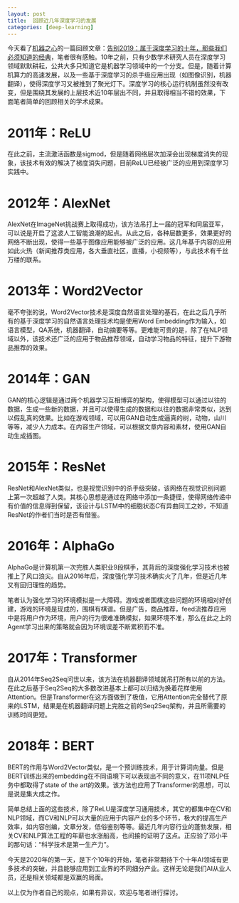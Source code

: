 ```yaml
---
layout: post
title:  回顾近几年深度学习的发展
categories: [deep-learning]
---
```




今天看了[机器之心](https://www.jiqizhixin.com/)的一篇回顾文章：[告别2019：属于深度学习的十年，那些我们必须知道的经典](https://www.jiqizhixin.com/articles/2020-01-01)，笔者很有感触。10年之前，只有少数学术研究人员在深度学习领域默默耕耘，公共大多只知道它是机器学习领域中的一个分支。但是，随着计算机算力的高速发展，以及一些基于深度学习的杀手级应用出现（如图像识别，机器翻译），使得深度学习又被推到了聚光灯下。深度学习的核心运行机制虽然没有改变，但是围绕其发展的上层技术近10年层出不同，并且取得相当不错的效果，下面笔者简单的回顾相关的学术成果。



# 2011年：ReLU

在此之前，主流激活函数是sigmod，但是随着网络层次加深会出现梯度消失的现象，该技术有效的解决了梯度消失问题，目前ReLU已经被广泛的应用到深度学习实践中。



# 2012年：AlexNet

AlexNet在ImageNet挑战赛上取得成功，该方法吊打上一届的冠军和同届亚军，可以说是开启了这波人工智能浪潮的起点。从此之后，各种层数更多，效果更好的网络不断出现，使得一些基于图像应用能够被广泛的应用。这几年基于内容的应用如此火热（新闻推荐类应用，各大垂直社区，直播，小视频等），与此技术有千丝万缕的联系。



# 2013年：Word2Vector

毫不夸张的说，Word2Vector技术是深度自然语言处理的基石，在此之后几乎所有的基于深度学习的自然语言处理技术均是使用Word Embedding作为输入，如语言模型，QA系统，机器翻译，自动摘要等等。更难能可贵的是，除了在NLP领域以外，该技术还广泛的应用于物品推荐领域，自动学习物品的特征，提升下游物品推荐的效果。



# 2014年：GAN

GAN的核心逻辑是通过两个机器学习互相博弈的架构，使得模型可以通过以往的数据，生成一些新的数据，并且可以使得生成的数据和以往的数据非常类似，达到以假乱真的效果。比如在游戏领域，可以用GAN自动生成逼真的树，动物，山川等等，减少人力成本。在内容生产领域，可以根据文章内容和素材，使用GAN自动生成插图。



# 2015年：ResNet

ResNet和AlexNet类似，也是视觉识别中的杀手级突破，该网络在视觉识别问题上第一次超越了人类。其核心思想是通过在网络中添加一条捷径，使得网络传递中有价值的信息得到保留，该设计与LSTM中的细胞状态$C$有异曲同工之妙，不知道ResNet的作者们当时是否有借鉴。



# 2016年：AlphaGo

AlphaGo是计算机第一次完胜人类职业9段棋手，其背后的深度强化学习技术也被推上了风口浪尖。自从2016年后，深度强化学习技术确实火了几年，但是近几年又有回归理性的趋势。

笔者认为强化学习的环境模拟是一大障碍。游戏或者围棋这些问题的环境相对好创建，游戏的环境是现成的，围棋有棋谱。但是广告，商品推荐，feed流推荐应用中是将用户作为环境，用户的行为很难准确模拟，如果环境不准，那么在此之上的Agent学习出来的策略就会因为环境误差不断累积而不准。



# 2017年：Transformer

自从2014年Seq2Seq问世以来，该方法在机器翻译领域就吊打所有以前的方法。在此之后基于Seq2Seq的大多数改进基本上都可以归结为换着花样使用Attention。但是Transformer在这方面做到了极值，它用Attention完全替代了原来的LSTM，结果是在机器翻译问题上完胜之前的Seq2Seq架构，并且所需要的训练时间更短。



# 2018年：BERT

BERT的作用与Word2Vector类似，是一个预训练技术，用于计算词向量。但是BERT训练出来的embedding在不同语境下可以表现出不同的意义，在11项NLP任务中都取得了state of the art的效果。该方法也应用了Transformer的思想，可以是说是集大成之作。



简单总结上面的这些技术，除了ReLU是深度学习通用技术，其它的都集中在CV和NLP领域，而CV和NLP可以大量的应用于内容产业的多个环节，极大的提高生产效率，如内容创编，文章分发，低俗鉴别等等。最近几年内容行业的蓬勃发展，相关CV和NLP算法工程的年薪也水涨船高，也间接的证明了这点。正应验了邓小平的那句话：“科学技术是第一生产力”。

今天是2020年的第一天，是下个10年的开始，笔者非常期待下个十年AI领域有更多技术的突破，并且能够应用到工业界的不同细分产业。这样无论是我们AI从业人员，还是相关领域都是双赢的局面。

以上仅为作者自己的观点，如果有异议，欢迎与笔者进行探讨。





